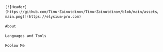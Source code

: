     [![Header](https://github.com/TimurZainutdinov/TimurZainutdinov/blob/main/assets/about-main.png)](https://elysium-pro.com)

    About

    Languages and Tools

    Foolow Me
